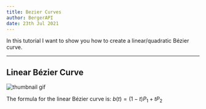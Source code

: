 ```yaml
---
title: Bezier Curves
author: BergerAPI
date: 23th Jul 2021
---
```


In this tutorial I want to show you how to create a linear/quadratic Bézier curve.

---

## Linear Bézier Curve

![thumbnail gif](/img/bezier/linear.gif)

The formula for the linear Bézier curve is: $b\left(t\right)=\left(1-t\right)P_{1}+tP_{2}$
